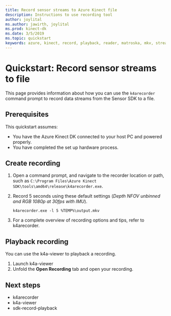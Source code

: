 ```yaml
---
title: Record sensor streams to Azure Kinect file
description: Instructions to use recording tool
author: joylital
ms.author: jawirth, joylital
ms.prod: kinect-dk
ms.date: 3/5/2019
ms.topic: quickstart
keywords: azure, kinect, record, playback, reader, matroska, mkv, streams, depth, rgb, camera, color, imu, audio, sensor
---
```


# Quickstart: Record sensor streams to file

This page provides information about how you can use the `k4arecorder` command prompt to record data streams from the Sensor SDK to a file.

## Prerequisites

This quickstart assumes:

* You have the Azure Kinect DK connected to your host PC and powered properly.
* You have completed the set up hardware process.

## Create recording

1. Open a command prompt, and navigate to the recorder location or path, such as ```C:\Program Files\Azure Kinect SDK\tools\amd64\release\k4arecorder.exe```.
2. Record 5 seconds using these default settings (*Depth NFOV unbinned and RGB 1080p at 30fps with IMU*).

    `k4arecorder.exe -l 5 %TEMP%\output.mkv`

3. For a complete overview of recording options and tips, refer to k4arecorder.

## Playback recording

You can use the k4a-viewer to playback a recording.

1. Launch k4a-viewer
2. Unfold the **Open Recording** tab and open your recording.

## Next steps

* k4arecorder
* k4a-viewer
* sdk-record-playback

